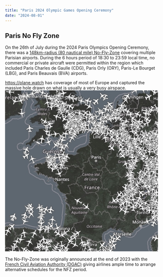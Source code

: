 ```yaml
---
title: "Paris 2024 Olympic Games Opening Ceremony"
date: "2024-08-01"
---
```


## Paris No Fly Zone ##

On  the 26th of July during the 2024 Paris Olympics Opening Ceremony, there was a [148km-radius (80 nautical mile) No-Fly-Zone](https://crisis24.garda.com/alerts/2024/07/france-aviation-authorities-to-impose-no-fly-zone-over-paris-and-northern-france-july-26#:~:text=The%20zone%20will%20extend%20148,and%20Paris%20Beauvais%20(BVA).) covering multiple Parisian airports. During the 6 hours period of 18:30 to 23:59 local time, no commercial or private aircraft were permitted within the region which included Paris Charles de Gaulle (CDG), Paris Orly (ORY), Paris-Le Bourget (LBG), and Paris Beauvais (BVA) airports. 

https://plane.watch has coverage of most of Europe and captured the massive hole drawn on what is usually a very busy airspace.
![Plane.watch ADS-B coverage over France during the Olympics Opening Ceremony](french_nfz.jpg)

The No-Fly-Zone was originally announced at the end of 2023 with the [French Civil Aviation Authority (DGAC)](https://www.ecologie.gouv.fr/en/french-civil-aviation-authority-dgac) giving airlines ample time to arrange alternative schedules for the NFZ period. 